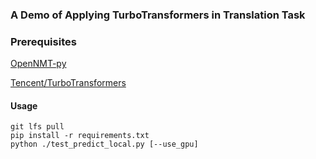 ### A Demo of Applying TurboTransformers in Translation Task

### Prerequisites
[OpenNMT-py](https://github.com/OpenNMT/OpenNMT-py "OpenNMT-py")

[Tencent/TurboTransformers](https://github.com/Tencent/TurboTransformers "TurboTransformers")

#### Usage
```git lfs install
git lfs pull
pip install -r requirements.txt
python ./test_predict_local.py [--use_gpu]
```


